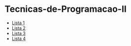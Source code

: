 # Tecnicas-de-Programacao-II
<ul>

<li> <a href="https://github.com/LucasVinicius32/Tecnicas-de-Programacao-II/tree/atvi"> Lista 1</a> </li>
<li> <a href="https://github.com/LucasVinicius32/Tecnicas-de-Programacao-II/tree/atvii"> Lista 2 </a> </li>
<li> <a href="https://github.com/LucasVinicius32/Tecnicas-de-Programacao-II/tree/atviii">Lista 3 </a>  </li>
<li> <a href="https://github.com/LucasVinicius32/Tecnicas-de-Programacao-II/tree/atviv">Lista 4 </a>  </li>
</ul>
